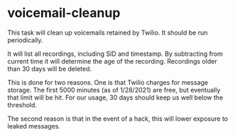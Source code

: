 # voicemail-cleanup
This task will clean up voicemails retained by Twilio.
It should be run periodically.

It will list all recordings, including SID and timestamp.
By subtracting from current time it will determine the age of the recording.
Recordings older than 30 days will be deleted.

This is done for two reasons.
One is that Twilio charges for message storage.
The first 5000 minutes (as of 1/28/2021) are free, but eventually that
limit will be hit.
For our usage, 30 days should keep us well below the threshold.

The second reason is that in the event of a hack, this will lower exposure
to leaked messages.